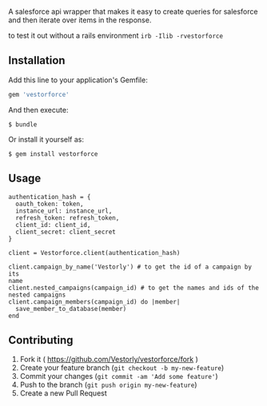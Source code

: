 A salesforce api wrapper that makes it easy to create queries for
salesforce and then iterate over items in the response.

to test it out without a rails environment
`irb -Ilib -rvestorforce`
## Installation

Add this line to your application's Gemfile:

```ruby
gem 'vestorforce'
```

And then execute:

    $ bundle

Or install it yourself as:

    $ gem install vestorforce

## Usage
```
authentication_hash = {
  oauth_token: token,
  instance_url: instance_url,
  refresh_token: refresh_token,
  client_id: client_id,
  client_secret: client_secret
}
```
`client = Vestorforce.client(authentication_hash)`
```
client.campaign_by_name('Vestorly') # to get the id of a campaign by its
name
client.nested_campaigns(campaign_id) # to get the names and ids of the
nested campaigns
client.campaign_members(campaign_id) do |member|
  save_member_to_database(member)
end
```

## Contributing

1. Fork it ( https://github.com/Vestorly/vestorforce/fork )
2. Create your feature branch (`git checkout -b my-new-feature`)
3. Commit your changes (`git commit -am 'Add some feature'`)
4. Push to the branch (`git push origin my-new-feature`)
5. Create a new Pull Request
